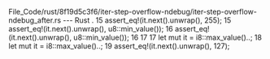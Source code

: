 File_Code/rust/8f19d5c3f6/iter-step-overflow-ndebug/iter-step-overflow-ndebug_after.rs --- Rust
 .                                                                                                                                                           15     assert_eq!(it.next().unwrap(), 255);
15     assert_eq!(it.next().unwrap(), u8::min_value());                                                                                                      16     assert_eq!(it.next().unwrap(), u8::min_value());
16                                                                                                                                                           17 
17     let mut it = i8::max_value()..;                                                                                                                       18     let mut it = i8::max_value()..;
                                                                                                                                                             19     assert_eq!(it.next().unwrap(), 127);

